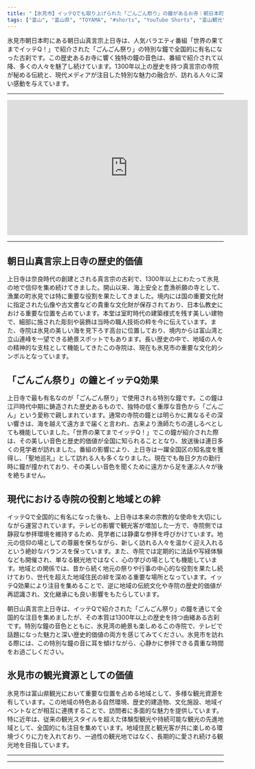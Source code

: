 ```yaml
---
title: "【氷見市】イッテQでも取り上げられた「ごんごん祭り」の鐘があるお寺｜朝日本町『朝日山真言宗上日寺』"
tags: ["富山", "富山県", "TOYAMA", "#shorts", "YouTube Shorts", "富山観光", "富山旅行", "北陸観光", "氷見市", "県西部", "神社仏閣", "パワースポット", "祭り", "イベント", "伝統", "富山県の観光スポット", "富山県でおすすめの場所", "富山県の見どころ"]
---
```


氷見市朝日本町にある朝日山真言宗上日寺は、人気バラエティ番組「世界の果てまでイッテQ！」で紹介された「ごんごん祭り」の特別な鐘で全国的に有名になった古刹です。この歴史あるお寺に響く独特の鐘の音色は、番組で紹介されて以降、多くの人々を魅了し続けています。1300年以上の歴史を持つ真言宗の寺院が秘める伝統と、現代メディアが注目した特別な魅力の融合が、訪れる人々に深い感動を与えています。

---

<!-- 🎥 YouTube動画埋め込み -->
<iframe width="560" height="315" src="https://www.youtube.com/embed/E9k3vM8fH4s" title="YouTube video player" frameborder="0" allowfullscreen></iframe>

---

## 朝日山真言宗上日寺の歴史的価値

上日寺は奈良時代の創建とされる真言宗の古刹で、1300年以上にわたって氷見の地で信仰を集め続けてきました。開山以来、海上安全と豊漁祈願の寺として、漁業の町氷見では特に重要な役割を果たしてきました。境内には国の重要文化財に指定された仏像や古文書などの貴重な文化財が保存されており、日本仏教史における重要な位置を占めています。本堂は室町時代の建築様式を残す美しい建物で、細部に施された彫刻や装飾は当時の職人技術の粋を今に伝えています。また、寺院は氷見の美しい海を見下ろす高台に位置しており、境内からは富山湾と立山連峰を一望できる絶景スポットでもあります。長い歴史の中で、地域の人々の精神的な支柱として機能してきたこの寺院は、現在も氷見市の重要な文化的シンボルとなっています。

## 「ごんごん祭り」の鐘とイッテQ効果

上日寺で最も有名なのが「ごんごん祭り」で使用される特別な鐘です。この鐘は江戸時代中期に鋳造された歴史あるもので、独特の低く重厚な音色から「ごんごん」という愛称で親しまれています。通常の寺院の鐘とは明らかに異なるその深い響きは、海を越えて遠方まで届くと言われ、古来より漁師たちの道しるべとしても機能していました。「世界の果てまでイッテQ！」でこの鐘が紹介された際は、その美しい音色と歴史的価値が全国に知られることとなり、放送後は連日多くの見学者が訪れました。番組の影響により、上日寺は一躍全国区の知名度を獲得し、「聖地巡礼」として訪れる人も多くなりました。現在でも毎日夕方の勤行時に鐘が撞かれており、その美しい音色を聞くために遠方から足を運ぶ人々が後を絶ちません。

## 現代における寺院の役割と地域との絆

イッテQで全国的に有名になった後も、上日寺は本来の宗教的な使命を大切にしながら運営されています。テレビの影響で観光客が増加した一方で、寺院側では静寂な参拝環境を維持するため、見学者には静粛な参拝を呼びかけています。地元の信仰の場としての尊厳を保ちながら、新しく訪れる人々を温かく迎え入れるという絶妙なバランスを保っています。また、寺院では定期的に法話や写経体験なども開催され、単なる観光地ではなく、心の学びの場としても機能しています。地域との関係では、昔から続く地元の祭りや行事の中心的な役割を果たし続けており、世代を超えた地域住民の絆を深める重要な場所となっています。イッテQ効果により注目を集めることで、逆に地域の伝統文化や寺院の歴史的価値が再認識され、文化継承にも良い影響をもたらしています。

朝日山真言宗上日寺は、イッテQで紹介された「ごんごん祭り」の鐘を通じて全国的な注目を集めましたが、その本質は1300年以上の歴史を持つ由緒ある古刹です。特別な鐘の音色とともに、氷見湾の絶景も楽しめるこの寺院で、テレビで話題になった魅力と深い歴史的価値の両方を感じてみてください。氷見市を訪れる際には、この特別な鐘の音に耳を傾けながら、心静かに参拝できる貴重な時間をお過ごしください。

## 氷見市の観光資源としての価値

氷見市は富山県観光において重要な位置を占める地域として、多様な観光資源を有しています。この地域の特色ある自然環境、歴史的建造物、文化施設、地域イベントなどが相互に連携することで、訪問者に多面的な魅力を提供しています。特に近年は、従来の観光スタイルを超えた体験型観光や持続可能な観光の先進地域として、全国的にも注目を集めています。地域住民と観光客が共に楽しめる環境づくりに力を入れており、一過性の観光地ではなく、長期的に愛され続ける観光地を目指しています。

---

<!-- 🗺 Googleマップ（自動表示: page.tsxで地域名から自動生成） -->

<!-- 📍 宿泊リンク（自動表示: page.tsxで地域別リンクを自動生成）
     - タイトルから地域名を抽出
     - JTB / 楽天トラベル / じゃらん / 一休.com 対応
     - 環境変数でプロバイダー切替可能
-->

<!-- 📚 関連記事（自動表示: page.tsxで同カテゴリから2件自動選択） -->

<!-- 🏷️ タグ（自動表示: page.tsxで記事最下部に自動配置） -->

---

<!--
【記事文字数ルール】
- 基本文字数: 最低1000文字以上
- 推奨文字数: 1000〜1500文字（スマホ読みやすさ最優先）
- 上限なし: 情報量的に必要な場合は1500文字や2000文字を超えても良い
- 判断基準: 読者にとって価値ある情報を過不足なく提供できる文字数

【記事構成の最終形】
1. タイトル・動画・本文
2. まとめ
3. Googleマップ（見出しなし、マップのみ自動表示）
4. **宿泊リンク（地域別自動生成）** ← 2025年10月7日追加
5. 関連記事（H3、同カテゴリから2件自動選択）
6. タグ（記事最下部に自動表示）
7. ナビゲーションボタン

【宿泊リンクシステム仕様】
- タイトルから地域名を自動抽出（【〇〇市】形式優先）
- 北陸地方地域辞書: 富山/石川/福井の主要都市対応
- 対応プロバイダー: JTB（既定）/ 楽天トラベル / じゃらん / 一休.com
- 環境変数で切替: NEXT_PUBLIC_DEFAULT_TRAVEL_PROVIDER
- URLテンプレート: 地域名自動エンコード + アフィリエイトID挿入
- 配置位置: Googleマップ直後、関連記事より前

【自動生成セクション】
※以下はpage.tsxで自動生成されるため、記事本文には含めない
- Googleマップ: タイトル【】内の地域名から生成
- 宿泊リンク: 地域名抽出 → Deeplink生成 → スタイル適用
- 関連記事: 同カテゴリから2件を自動選択・リンク化
- タグ: 記事データから最下部に自動配置

【削除済みセクション】
※アクセス方法・周辺情報・公式リンクセクションは不要（2025年10月5日削除）

【AdSense・アフィリエイト】
- Google AdSense: 全ページ自動読み込み（layout.tsx）
- アフィリエイトスクリプト: AffilScript（layout.tsx）
- data-affil属性での動的リンク変換機能あり（現在は宿泊リンクで代替）

【最終更新】2025年10月7日 - 地域別宿泊リンク自動生成システム実装
-->
